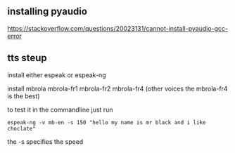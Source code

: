 ## installing pyaudio 
https://stackoverflow.com/questions/20023131/cannot-install-pyaudio-gcc-error
## tts steup 

install either espeak or espeak-ng 

install mbrola mbrola-fr1 mbrola-fr2 mbrola-fr4 (other voices the mbrola-fr4 is the best)

to test it in the commandline just run

`espeak-ng -v mb-en -s 150 "hello my name is mr black and i like choclate"`

the -s specifies the speed 


